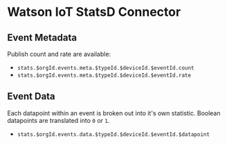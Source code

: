 # Watson IoT StatsD Connector

## Event Metadata

Publish count and rate are available:

- ``stats.$orgId.events.meta.$typeId.$deviceId.$eventId.count``  
- ``stats.$orgId.events.meta.$typeId.$deviceId.$eventId.rate``  

## Event Data
Each datapoint within an event is broken out into it's own statistic. Boolean datapoints are translated into ``0`` or ``1``.

- ``stats.$orgId.events.data.$typeId.$deviceId.$eventId.$datapoint``

